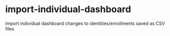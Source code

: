 # import-individual-dashboard
Import individual dashboard changes to identities/enrollments saved as CSV files
